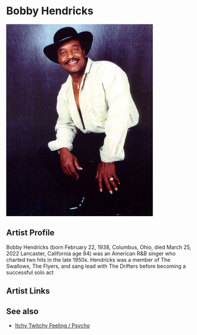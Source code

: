 # Bobby Hendricks

![](../../assets/artists/Bobby_Hendricks.png)

## Artist Profile

Bobby Hendricks (born February 22, 1938, Columbus, Ohio, died March 25, 2022 Lancaster, California age 84) was an American R&B singer who charted two hits in the late 1950s. Hendricks was a member of The Swallows, The Flyers, and sang lead with The Drifters before becoming a successful solo act

## Artist Links



## See also

- [Itchy Twitchy Feeling / Psycho](Itchy_Twitchy_Feeling_-_Psycho.md)

